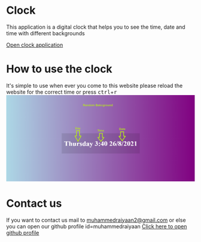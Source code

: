# Clock
This application is a digital clock that helps you to see the time, date and time with different backgrounds

[Open clock application](https://muhammedraiyaan2.github.io/Clock)
# How to use the clock
It's simple to use when ever you come to this website please reload the website for the correct time or press <kbd>ctrl</kbd>+<kbd>r</kbd>
![image](image.png)
# Contact us
If you want to contact us mail to muhammedraiyaan2@gmail.com or else you can open our github profile id=muhammedraiyaan [Click here to open github profile](https://github.com/muhammedraiyaan2)